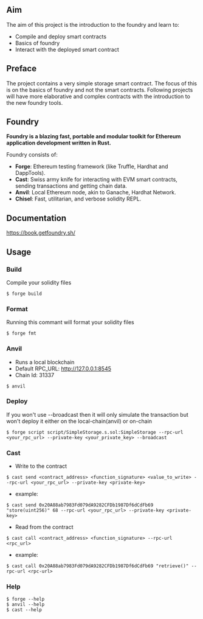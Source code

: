 ## Aim

The aim of this project is the introduction to the foundry and learn to:

-   Compile and deploy smart contracts
-   Basics of foundry
-   Interact with the deployed smart contract
  
## Preface
The project contains a very simple storage smart contract. The focus of this is on the basics of foundry and not the smart contracts. Following projects will have more elaborative and complex contracts with the introduction to the new foundry tools.

## Foundry

**Foundry is a blazing fast, portable and modular toolkit for Ethereum application development written in Rust.**

Foundry consists of:

-   **Forge**: Ethereum testing framework (like Truffle, Hardhat and DappTools).
-   **Cast**: Swiss army knife for interacting with EVM smart contracts, sending transactions and getting chain data.
-   **Anvil**: Local Ethereum node, akin to Ganache, Hardhat Network.
-   **Chisel**: Fast, utilitarian, and verbose solidity REPL.

## Documentation

https://book.getfoundry.sh/

## Usage

### Build
Compile your solidity files

```shell
$ forge build
```

### Format
Running this commant will format your solidity files
```shell
$ forge fmt
```


### Anvil
-   Runs a local blockchain
-   Default RPC_URL: http://127.0.0.1:8545
-   Chain Id: 31337

```shell
$ anvil
```

### Deploy
If you won't use --broadcast then it will only simulate the transaction but won't deploy it either on the local-chain(anvil) or on-chain
```shell
$ forge script script/SimpleStorage.s.sol:SimpleStorage --rpc-url <your_rpc_url> --private-key <your_private_key> --broadcast
```

### Cast
-   Write to the contract
```shell
$ cast send <contract_address> <function_signature> <value_to_write> --rpc-url <your_rpc_url> --private-key <private-key>
```
-   example:

```shell
$ cast send 0x20A88ab7983Fd079dA9282CFDb1987Df6dCdFb69 "store(uint256)" 68 --rpc-url <your_rpc_url> --private-key <private-key>
```
-   Read from the contract

```shell
$ cast call <contract_address> <function_signature> --rpc-url <rpc_url> 
```
-   example:
```shell
$ cast call 0x20A88ab7983Fd079dA9282CFDb1987Df6dCdFb69 "retrieve()" --rpc-url <rpc-url>
```
### Help

```shell
$ forge --help
$ anvil --help
$ cast --help
```
